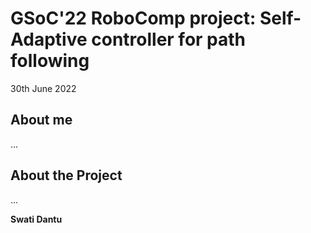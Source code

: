 # GSoC'22 RoboComp project: Self-Adaptive controller for path following 

30th June 2022

## About me

...

## About the Project
...

__Swati Dantu__
